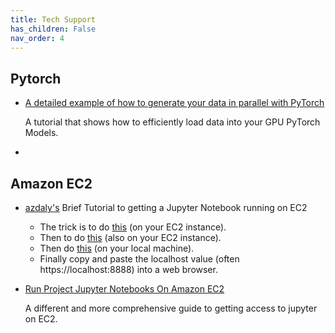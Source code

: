 ```yaml
---
title: Tech Support
has_children: False
nav_order: 4
---
```


## Pytorch

- [A detailed example of how to generate your data in parallel with PyTorch](https://stanford.edu/~shervine/blog/pytorch-how-to-generate-data-parallel)

   A tutorial that shows how to efficiently load data into your GPU PyTorch Models.

-  
## Amazon EC2

- [azdaly's](https://github.com/azdaly) Brief Tutorial to getting a Jupyter Notebook running on EC2
  - The trick is to do [this](https://docs.aws.amazon.com/dlami/latest/devguide/setup-jupyter-config.html) (on your EC2 instance). 
  - Then to do [this](https://docs.aws.amazon.com/dlami/latest/devguide/setup-jupyter-start-server.html) (also on your EC2 instance).
  - Then do [this](https://docs.aws.amazon.com/dlami/latest/devguide/setup-jupyter-configure-client-linux.html) (on your local machine).
  - Finally copy and paste the localhost value (often https://localhost:8888) into a web browser.

- [Run Project Jupyter Notebooks On Amazon EC2](https://chrisalbon.com/aws/basics/run_project_jupyter_on_amazon_ec2/)

  A different and more comprehensive guide to getting access to jupyter on EC2.
